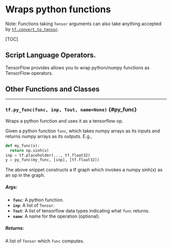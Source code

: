 <!-- This file is machine generated: DO NOT EDIT! -->

# Wraps python functions

Note: Functions taking `Tensor` arguments can also take anything accepted by
[`tf.convert_to_tensor`](framework.md#convert_to_tensor).

[TOC]

## Script Language Operators.

TensorFlow provides allows you to wrap python/numpy functions as
TensorFlow operators.

## Other Functions and Classes
- - -

### `tf.py_func(func, inp, Tout, name=None)` {#py_func}

Wraps a python function and uses it as a tensorflow op.

Given a python function `func`, which takes numpy arrays as its
inputs and returns numpy arrays as its outputs. E.g.,

```python
def my_func(x):
  return np.sinh(x)
inp = tf.placeholder(..., tf.float32)
y = py_func(my_func, [inp], [tf.float32])
```

The above snippet constructs a tf graph which invokes a numpy
sinh(x) as an op in the graph.

##### Args:


*  <b>`func`</b>: A python function.
*  <b>`inp`</b>: A list of `Tensor`.
*  <b>`Tout`</b>: A list of tensorflow data types indicating what `func`
        returns.
*  <b>`name`</b>: A name for the operation (optional).

##### Returns:

  A list of `Tensor` which `func` computes.


